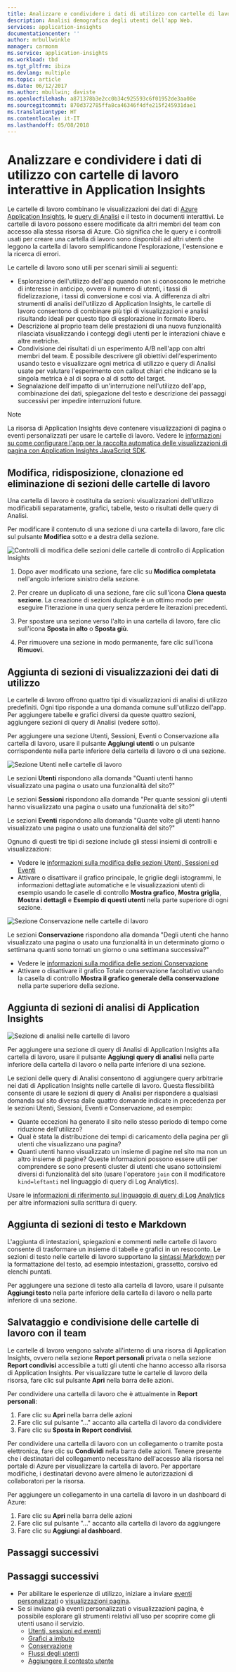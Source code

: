 ```yaml
---
title: Analizzare e condividere i dati di utilizzo con cartelle di lavoro interattive in Azure Application Insights | Microsoft docs
description: Analisi demografica degli utenti dell'app Web.
services: application-insights
documentationcenter: ''
author: mrbullwinkle
manager: carmonm
ms.service: application-insights
ms.workload: tbd
ms.tgt_pltfrm: ibiza
ms.devlang: multiple
ms.topic: article
ms.date: 06/12/2017
ms.author: mbullwin; daviste
ms.openlocfilehash: a871378b3e2cc0b34c925593c6f01952de3aa08e
ms.sourcegitcommit: 870d372785ffa8ca46346f4dfe215f245931dae1
ms.translationtype: HT
ms.contentlocale: it-IT
ms.lasthandoff: 05/08/2018
---
```

# <a name="investigate-and-share-usage-data-with-interactive-workbooks-in-application-insights"></a>Analizzare e condividere i dati di utilizzo con cartelle di lavoro interattive in Application Insights

Le cartelle di lavoro combinano le visualizzazioni dei dati di [Azure Application Insights](app-insights-overview.md), le [query di Analisi](app-insights-analytics.md) e il testo in documenti interattivi. Le cartelle di lavoro possono essere modificate da altri membri del team con accesso alla stessa risorsa di Azure. Ciò significa che le query e i controlli usati per creare una cartella di lavoro sono disponibili ad altri utenti che leggono la cartella di lavoro semplificandone l'esplorazione, l'estensione e la ricerca di errori.

Le cartelle di lavoro sono utili per scenari simili ai seguenti:

* Esplorazione dell'utilizzo dell'app quando non si conoscono le metriche di interesse in anticipo, ovvero il numero di utenti, i tassi di fidelizzazione, i tassi di conversione e così via. A differenza di altri strumenti di analisi dell'utilizzo di Application Insights, le cartelle di lavoro consentono di combinare più tipi di visualizzazioni e analisi risultando ideali per questo tipo di esplorazione in formato libero.
* Descrizione al proprio team delle prestazioni di una nuova funzionalità rilasciata visualizzando i conteggi degli utenti per le interazioni chiave e altre metriche.
* Condivisione dei risultati di un esperimento A/B nell'app con altri membri del team. È possibile descrivere gli obiettivi dell'esperimento usando testo e visualizzare ogni metrica di utilizzo e query di Analisi usate per valutare l'esperimento con callout chiari che indicano se la singola metrica è al di sopra o al di sotto del target.
* Segnalazione dell'impatto di un'interruzione nell'utilizzo dell'app, combinazione dei dati, spiegazione del testo e descrizione dei passaggi successivi per impedire interruzioni future.

> [!NOTE]
> La risorsa di Application Insights deve contenere visualizzazioni di pagina o eventi personalizzati per usare le cartelle di lavoro. Vedere le [informazioni su come configurare l'app per la raccolta automatica delle visualizzazioni di pagina con Application Insights JavaScript SDK](app-insights-javascript.md).
> 
> 

## <a name="editing-rearranging-cloning-and-deleting-workbook-sections"></a>Modifica, ridisposizione, clonazione ed eliminazione di sezioni delle cartelle di lavoro

Una cartella di lavoro è costituita da sezioni: visualizzazioni dell'utilizzo modificabili separatamente, grafici, tabelle, testo o risultati delle query di Analisi.

Per modificare il contenuto di una sezione di una cartella di lavoro, fare clic sul pulsante **Modifica** sotto e a destra della sezione.

![Controlli di modifica delle sezioni delle cartelle di controllo di Application Insights](./media/app-insights-usage-workbooks/editing-controls.png)

1. Dopo aver modificato una sezione, fare clic su **Modifica completata** nell'angolo inferiore sinistro della sezione.

2. Per creare un duplicato di una sezione, fare clic sull'icona **Clona questa sezione**. La creazione di sezioni duplicate è un ottimo modo per eseguire l'iterazione in una query senza perdere le iterazioni precedenti.

3. Per spostare una sezione verso l'alto in una cartella di lavoro, fare clic sull'icona **Sposta in alto** o **Sposta giù**.

4. Per rimuovere una sezione in modo permanente, fare clic sull'icona **Rimuovi**.

## <a name="adding-usage-data-visualization-sections"></a>Aggiunta di sezioni di visualizzazioni dei dati di utilizzo

Le cartelle di lavoro offrono quattro tipi di visualizzazioni di analisi di utilizzo predefiniti. Ogni tipo risponde a una domanda comune sull'utilizzo dell'app. Per aggiungere tabelle e grafici diversi da queste quattro sezioni, aggiungere sezioni di query di Analisi (vedere sotto).

Per aggiungere una sezione Utenti, Sessioni, Eventi o Conservazione alla cartella di lavoro, usare il pulsante **Aggiungi utenti** o un pulsante corrispondente nella parte inferiore della cartella di lavoro o di una sezione.

![Sezione Utenti nelle cartelle di lavoro](./media/app-insights-usage-workbooks/users-section.png)

Le sezioni **Utenti** rispondono alla domanda "Quanti utenti hanno visualizzato una pagina o usato una funzionalità del sito?"

Le sezioni **Sessioni** rispondono alla domanda "Per quante sessioni gli utenti hanno visualizzato una pagina o usato una funzionalità del sito?"

Le sezioni **Eventi** rispondono alla domanda "Quante volte gli utenti hanno visualizzato una pagina o usato una funzionalità del sito?"

Ognuno di questi tre tipi di sezione include gli stessi insiemi di controlli e visualizzazioni:

* Vedere le [informazioni sulla modifica delle sezioni Utenti, Sessioni ed Eventi](app-insights-usage-segmentation.md)
* Attivare o disattivare il grafico principale, le griglie degli istogrammi, le informazioni dettagliate automatiche e le visualizzazioni utenti di esempio usando le caselle di controllo **Mostra grafico**, **Mostra griglia**, **Mostra i dettagli** e **Esempio di questi utenti** nella parte superiore di ogni sezione.

![Sezione Conservazione nelle cartelle di lavoro](./media/app-insights-usage-workbooks/retention-section.png)

Le sezioni **Conservazione** rispondono alla domanda "Degli utenti che hanno visualizzato una pagina o usato una funzionalità in un determinato giorno o settimana quanti sono tornati un giorno o una settimana successiva?"

* Vedere le [informazioni sulla modifica delle sezioni Conservazione](app-insights-usage-retention.md)
* Attivare o disattivare il grafico Totale conservazione facoltativo usando la casella di controllo **Mostra il grafico generale della conservazione** nella parte superiore della sezione.

## <a name="adding-application-insights-analytics-sections"></a>Aggiunta di sezioni di analisi di Application Insights

![Sezione di analisi nelle cartelle di lavoro](./media/app-insights-usage-workbooks/analytics-section.png)

Per aggiungere una sezione di query di Analisi di Application Insights alla cartella di lavoro, usare il pulsante **Aggiungi query di analisi** nella parte inferiore della cartella di lavoro o nella parte inferiore di una sezione.

Le sezioni delle query di Analisi consentono di aggiungere query arbitrarie nei dati di Application Insights nelle cartelle di lavoro. Questa flessibilità consente di usare le sezioni di query di Analisi per rispondere a qualsiasi domanda sul sito diversa dalle quattro domande indicate in precedenza per le sezioni Utenti, Sessioni, Eventi e Conservazione, ad esempio:

* Quante eccezioni ha generato il sito nello stesso periodo di tempo come riduzione dell'utilizzo?
* Qual è stata la distribuzione dei tempi di caricamento della pagina per gli utenti che visualizzano una pagina?
* Quanti utenti hanno visualizzato un insieme di pagine nel sito ma non un altro insieme di pagine? Queste informazioni possono essere utili per comprendere se sono presenti cluster di utenti che usano sottoinsiemi diversi di funzionalità del sito (usare l'operatore `join` con il modificatore `kind=leftanti` nel linguaggio di query di Log Analytics).

Usare le [informazioni di riferimento sul linguaggio di query di Log Analytics](https://docs.loganalytics.io/) per altre informazioni sulla scrittura di query.

## <a name="adding-text-and-markdown-sections"></a>Aggiunta di sezioni di testo e Markdown

L'aggiunta di intestazioni, spiegazioni e commenti nelle cartelle di lavoro consente di trasformare un insieme di tabelle e grafici in un resoconto. Le sezioni di testo nelle cartelle di lavoro supportano la [sintassi Markdown](https://daringfireball.net/projects/markdown/) per la formattazione del testo, ad esempio intestazioni, grassetto, corsivo ed elenchi puntati.

Per aggiungere una sezione di testo alla cartella di lavoro, usare il pulsante **Aggiungi testo** nella parte inferiore della cartella di lavoro o nella parte inferiore di una sezione.

## <a name="saving-and-sharing-workbooks-with-your-team"></a>Salvataggio e condivisione delle cartelle di lavoro con il team

Le cartelle di lavoro vengono salvate all'interno di una risorsa di Application Insights, ovvero nella sezione **Report personali** privata o nella sezione **Report condivisi** accessibile a tutti gli utenti che hanno accesso alla risorsa di Application Insights. Per visualizzare tutte le cartelle di lavoro della risorsa, fare clic sul pulsante **Apri** nella barra delle azioni.

Per condividere una cartella di lavoro che è attualmente in **Report personali**:

1. Fare clic su **Apri** nella barra delle azioni
2. Fare clic sul pulsante "…" accanto alla cartella di lavoro da condividere
3. Fare clic su **Sposta in Report condivisi**.

Per condividere una cartella di lavoro con un collegamento o tramite posta elettronica, fare clic su **Condividi** nella barra delle azioni. Tenere presente che i destinatari del collegamento necessitano dell'accesso alla risorsa nel portale di Azure per visualizzare la cartella di lavoro. Per apportare modifiche, i destinatari devono avere almeno le autorizzazioni di collaboratori per la risorsa.

Per aggiungere un collegamento in una cartella di lavoro in un dashboard di Azure:

1. Fare clic su **Apri** nella barra delle azioni
2. Fare clic sul pulsante "…" accanto alla cartella di lavoro da aggiungere
3. Fare clic su **Aggiungi al dashboard**.

## <a name="next-steps"></a>Passaggi successivi

## <a name="next-steps"></a>Passaggi successivi
- Per abilitare le esperienze di utilizzo, iniziare a inviare [eventi personalizzati](https://docs.microsoft.com/azure/application-insights/app-insights-api-custom-events-metrics#trackevent) o [visualizzazioni pagina](https://docs.microsoft.com/azure/application-insights/app-insights-api-custom-events-metrics#page-views).
- Se si inviano già eventi personalizzati o visualizzazioni pagina, è possibile esplorare gli strumenti relativi all'uso per scoprire come gli utenti usano il servizio.
    - [Utenti, sessioni ed eventi](app-insights-usage-segmentation.md)
    - [Grafici a imbuto](usage-funnels.md)
    - [Conservazione](app-insights-usage-retention.md)
    - [Flussi degli utenti](app-insights-usage-flows.md)
    - [Aggiungere il contesto utente](app-insights-usage-send-user-context.md)
    
